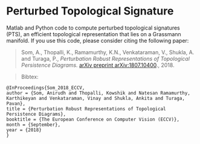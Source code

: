 # Perturbed Topological Signature

Matlab and Python code to compute perturbed topological signatures (PTS), an efficient topological representation that lies on a Grassmann manifold. If you use this code, please consider citing the following paper:

>Som, A., Thopalli, K., Ramamurthy, K.N., Venkataraman, V., Shukla, A. and Turaga, P.,
*Perturbation Robust Representations of Topological Persistence Diagrams.*
[arXiv preprint arXiv:1807.10400](https://arxiv.org/abs/1807.10400)., 2018. 

>Bibtex:
```
@InProceedings{Som_2018_ECCV,
author = {Som, Anirudh and Thopalli, Kowshik and Natesan Ramamurthy, Karthikeyan and Venkataraman, Vinay and Shukla, Ankita and Turaga, Pavan},
title = {Perturbation Robust Representations of Topological Persistence Diagrams},
booktitle = {The European Conference on Computer Vision (ECCV)},
month = {September},
year = {2018}
}
```
